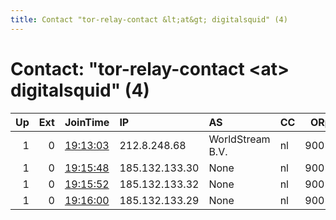 ```yaml
---
title: Contact "tor-relay-contact &lt;at&gt; digitalsquid" (4)
---
```


# Contact: "tor-relay-contact &lt;at&gt; digitalsquid" (4)

|   Up |   Ext | JoinTime                                                                                            | IP             | AS               | CC   |   ORp |   Dirp | OS    | Version   | Nickname   |   eFamMembers |
|-----:|------:|:----------------------------------------------------------------------------------------------------|:---------------|:-----------------|:-----|------:|-------:|:------|:----------|:-----------|--------------:|
|    1 |     0 | [19:13:03](https://metrics.torproject.org/rs.html#details/65EE8924AC3D8A6B7A88E823D2F3527BB773EC8E) | 212.8.248.68   | WorldStream B.V. | nl   |  9001 |      0 | Linux | 0.3.2.10  | colossal   |             5 |
|    1 |     0 | [19:15:48](https://metrics.torproject.org/rs.html#details/CF8FD4779EED75A0FB9DB8F33A27D510648E0B27) | 185.132.133.30 | None             | nl   |  9001 |      0 | Linux | 0.3.2.10  | giant      |             5 |
|    1 |     0 | [19:15:52](https://metrics.torproject.org/rs.html#details/AD970E9521E643922AF3811DA9138183795DD76F) | 185.132.133.32 | None             | nl   |  9001 |      0 | Linux | 0.3.2.10  | humboldt   |             5 |
|    1 |     0 | [19:16:00](https://metrics.torproject.org/rs.html#details/09187202C0D732793E2AE255DA7D34E8ED04DF8B) | 185.132.133.29 | None             | nl   |  9001 |      0 | Linux | 0.3.2.10  | vampire    |             5 |

